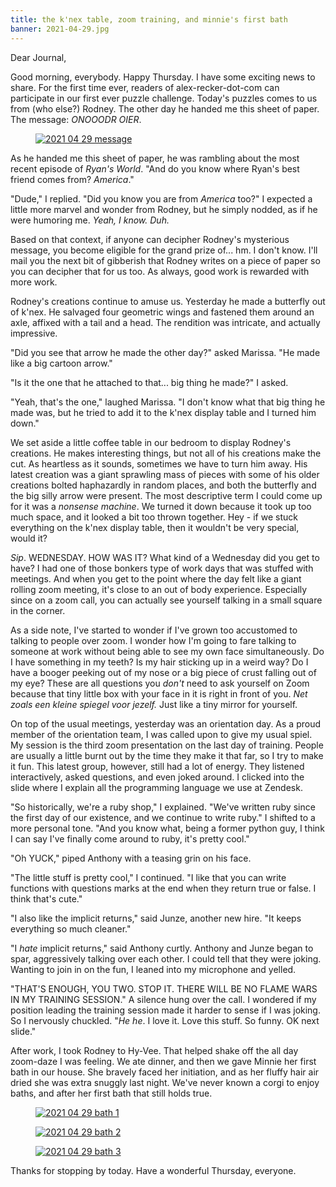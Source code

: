 ```yaml
---
title: the k'nex table, zoom training, and minnie's first bath
banner: 2021-04-29.jpg
---
```


Dear Journal,

Good morning, everybody.  Happy Thursday.  I have some exciting news
to share.  For the first time ever, readers of alex-recker-dot-com can
participate in our first ever puzzle challenge.  Today's puzzles comes
to us from (who else?) Rodney.  The other day he handed me this
sheet of paper.  The message: _ONOOODR OIER_.

<figure>
<a href="/images/2021-04-29-message.jpg">
<img alt="2021 04 29 message" src="/images/2021-04-29-message.jpg"/>
</a>
</figure>

As he handed me this sheet of paper, he was rambling about the most
recent episode of _Ryan's World_.  "And do you know where Ryan's best
friend comes from? _America_."

"Dude," I replied.  "Did you know you are from _America_ too?"  I
expected a little more marvel and wonder from Rodney, but he simply
nodded, as if he were humoring me.  _Yeah, I know.  Duh._

Based on that context, if anyone can decipher Rodney's mysterious
message, you become eligible for the grand prize of... hm.  I don't
know.  I'll mail you the next bit of gibberish that Rodney writes on a
piece of paper so you can decipher that for us too.  As always, good
work is rewarded with more work.

Rodney's creations continue to amuse us.  Yesterday he made a
butterfly out of k'nex.  He salvaged four geometric wings and fastened
them around an axle, affixed with a tail and a head.  The rendition
was intricate, and actually impressive.

"Did you see that arrow he made the other day?" asked Marissa.  "He
made like a big cartoon arrow."

"Is it the one that he attached to that... big thing he made?" I
asked.

"Yeah, that's the one," laughed Marissa.  "I don't know what that big
thing he made was, but he tried to add it to the k'nex display table
and I turned him down."

We set aside a little coffee table in our bedroom to display Rodney's
creations.  He makes interesting things, but not all of his creations
make the cut.  As heartless as it sounds, sometimes we have to turn
him away.  His latest creation was a giant sprawling mass of pieces
with some of his older creations bolted haphazardly in random places,
and both the butterfly and the big silly arrow were present.  The most
descriptive term I could come up for it was a _nonsense machine_.  We
turned it down because it took up too much space, and it looked a bit
too thrown together.  Hey - if we stuck everything on the k'nex
display table, then it wouldn't be very special, would it?

_Sip_.  WEDNESDAY.  HOW WAS IT?  What kind of a Wednesday did you get
to have?  I had one of those bonkers type of work days that was
stuffed with meetings.  And when you get to the point where the day
felt like a giant rolling zoom meeting, it's close to an out of body
experience.  Especially since on a zoom call, you can actually see
yourself talking in a small square in the corner.

As a side note, I've started to wonder if I've grown too accustomed to
talking to people over zoom.  I wonder how I'm going to fare talking
to someone at work without being able to see my own face
simultaneously.  Do I have something in my teeth?  Is my hair sticking
up in a weird way?  Do I have a booger peeking out of my nose or a big
piece of crust falling out of my eye?  These are all questions you
_don't_ need to ask yourself on Zoom because that tiny little box with
your face in it is right in front of you.  _Net zoals een kleine
spiegel voor jezelf._  Just like a tiny mirror for yourself.

On top of the usual meetings, yesterday was an orientation day.  As a
proud member of the orientation team, I was called upon to give my
usual spiel.  My session is the third zoom presentation on the last
day of training.  People are usually a little burnt out by the time
they make it that far, so I try to make it fun.  This latest group,
however, still had a lot of energy.  They listened interactively,
asked questions, and even joked around.  I clicked into the slide
where I explain all the programming language we use at Zendesk.

"So historically, we're a ruby shop," I explained.  "We've written
ruby since the first day of our existence, and we continue to write
ruby."  I shifted to a more personal tone.  "And you know what, being
a former python guy, I think I can say I've finally come around to
ruby, it's pretty cool."

"Oh YUCK," piped Anthony with a teasing grin on his face.

"The little stuff is pretty cool," I continued.  "I like that you can
write functions with questions marks at the end when they return true
or false.  I think that's cute."

"I also like the implicit returns," said Junze, another new hire.  "It
keeps everything so much cleaner."

"I _hate_ implicit returns," said Anthony curtly.  Anthony and Junze
began to spar, aggressively talking over each other.  I could tell
that they were joking.  Wanting to join in on the fun, I leaned into
my microphone and yelled.

"THAT'S ENOUGH, YOU TWO.  STOP IT.  THERE WILL BE NO FLAME WARS IN MY
TRAINING SESSION."  A silence hung over the call.  I wondered if my
position leading the training session made it harder to sense if I was
joking.  So I nervously chuckled.  "_He he_.  I love it.  Love this
stuff.  So funny.  OK next slide."

After work, I took Rodney to Hy-Vee.  That helped shake off the all
day zoom-daze I was feeling.  We ate dinner, and then we gave Minnie
her first bath in our house.  She bravely faced her initiation, and as
her fluffy hair air dried she was extra snuggly last night.  We've
never known a corgi to enjoy baths, and after her first bath that
still holds true.

<figure>
<a href="/images/2021-04-29-bath-1.jpg">
<img alt="2021 04 29 bath 1" src="/images/2021-04-29-bath-1.jpg"/>
</a>
</figure>

<figure>
<a href="/images/2021-04-29-bath-2.jpg">
<img alt="2021 04 29 bath 2" src="/images/2021-04-29-bath-2.jpg"/>
</a>
</figure>

<figure>
<a href="/images/2021-04-29-bath-3.jpg">
<img alt="2021 04 29 bath 3" src="/images/2021-04-29-bath-3.jpg"/>
</a>
</figure>

Thanks for stopping by today.  Have a wonderful Thursday, everyone.
